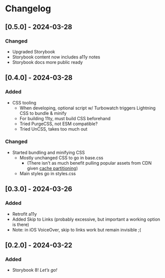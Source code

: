 # Changelog

## [0.5.0] - 2024-03-28

### Changed

- Upgraded Storybook
- Storybook content now includes a11y notes
- Storybook docs more public ready

## [0.4.0] - 2024-03-28

### Added

- CSS tooling
  - When developing, optional script w/ Turbowatch triggers Lightning CSS to bundle & minify
  - For building 11ty, must build CSS beforehand
  - Tried PurgeCSS, not ESM compatible?
  - Tried UnCSS, takes too much out

### Changed

- Started bundling and minifying CSS
  - Mostly unchanged CSS to go in base.css
    - (There isn't as much benefit pulling popular assets from CDN given [cache partitioning](https://developer.chrome.com/blog/http-cache-partitioning))
  - Main styles go in styles.css

## [0.3.0] - 2024-03-26

### Added

- Retrofit a11y
- Added Skip to Links (probably excessive, but important a working option is there)
- Note: in iOS VoiceOver, skip to links work but remain invisible ;(

## [0.2.0] - 2024-03-22

### Added

- Storybook 8! _Let&rsquo;s go!_
